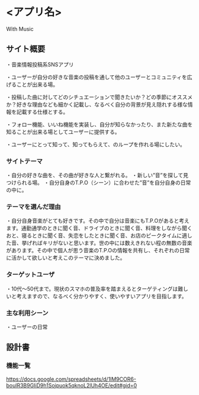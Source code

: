 # <アプリ名>
With Music
## サイト概要
・音楽情報投稿系SNSアプリ

・ユーザーが自分の好きな音楽の投稿を通して他のユーザーとコミュニティを広げることが出来る場。

・投稿した曲に対してどのシチュエーションで聞きたいか？どの季節にオススメか？好きな理由なども細かく記載し、なるべく自分の背景が見え隠れする様な情報を記載する仕様とする。

・フォロー機能、いいね機能を実装し、自分が知らなかったり、また新たな曲を知ることが出来る場としてユーザーに提供する。

・ユーザーにとって知って、知ってもらえて、のループを作れる場にしたい。
### サイトテーマ
・自分の好きな曲を、その曲が好きな人と繋がれる。
・新しい”音”を探して見つけられる場。
・自分自身のT.P.O（シーン）に合わせた”音”を自分自身の日常の中に。
### テーマを選んだ理由
・自分自身音楽がとても好きです。その中で自分は音楽にもT.P.Oがあると考えます。通勤通学のときに聞く音、ドライブのときに聞く音、料理をしながら聞くおと、寝るときに聞く音、失恋をしたときに聞く音、お店のピークタイムに適した音、挙げればキリがないと思います。世の中には数えきれない程の無数の音楽があります。その中で個人が思う音楽のT.P.Oの情報を共有し、それぞれの日常に活かして欲しいと考えこのテーマに決めました。
### ターゲットユーザ
・10代〜50代まで。現状のスマホの普及率を踏まえるとターゲティングは難しいと考えますので、なるべく分かりやすく、使いやすいアプリを目指します。
### 主な利用シーン
・ユーザーの日常
## 設計書

### 機能一覧
https://docs.google.com/spreadsheets/d/1lM9COR6-boulR3B9GIiD9h1Sojpuok5qknoL2lUh4OE/edit#gid=0
